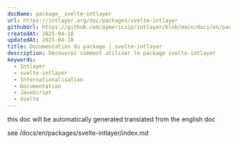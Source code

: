 ```yaml
---
docName: package__svelte-intlayer
url: https://intlayer.org/doc/packages/svelte-intlayer
githubUrl: https://github.com/aymericzip/intlayer/blob/main/docs/en/packages/svelte-intlayer/index.md
createdAt: 2025-04-18
updatedAt: 2025-04-18
title: Documentation du package | svelte-intlayer
description: Découvrez comment utiliser le package svelte-intlayer
keywords:
  - Intlayer
  - svelte-intlayer
  - Internationalisation
  - Documentation
  - JavaScript
  - Svelte
---
```


this doc will be automatically generated translated from the english doc

see /docs/en/packages/svelte-intlayer/index.md
